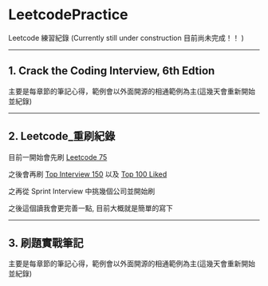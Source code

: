 # LeetcodePractice 

Leetcode 練習紀錄 (Currently still under construction 目前尚未完成！！ )
 
-------------------------------------
## 1. Crack the Coding Interview, 6th Edtion

主要是每章節的筆記心得，範例會以外面開源的相通範例為主(這幾天會重新開始並紀錄)
 
-------------------------------------
## 2. Leetcode_重刷紀錄

目前一開始會先刷 [Leetcode 75](https://leetcode.com/studyplan/leetcode-75/)

之後會再刷 [Top Interview 150](https://leetcode.com/studyplan/top-interview-150/) 以及 [Top 100 Liked](https://leetcode.com/studyplan/top-100-liked/)
     
之再從 Sprint Interview 中挑幾個公司並開始刷
     
之後這個讀我會更完善一點, 目前大概就是簡單的寫下

-------------------------------------
## 3. 刷題實戰筆記

主要是每章節的筆記心得，範例會以外面開源的相通範例為主(這幾天會重新開始並紀錄)

